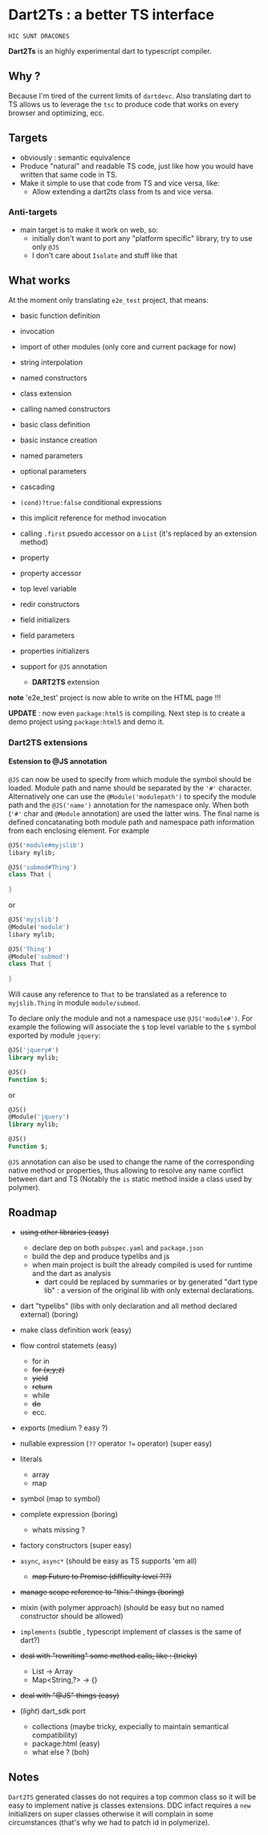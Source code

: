# Dart2Ts : a better TS interface

``HIC SUNT DRACONES``

**Dart2Ts** is an highly experimental dart to typescript compiler.

## Why ?

Because I'm tired of the current limits of `dartdevc`. Also translating dart to TS allows 
us to leverage the `tsc` to produce code that works on every browser and optimizing, ecc.

## Targets

 - obviously : semantic equivalence 
 - Produce "natural" and readable TS code, just like how you would have written that same code in TS.
 - Make it simple to use that code from TS and vice versa, like:
   - Allow extending a dart2ts class from ts and vice versa.
 
### Anti-targets
 
  - main target is to make it work on web, so:
    - initially don't want to port any "platform specific" library, try to use only `@JS`
    - I don't care about `Isolate` and stuff like that
 
## What works

At the moment only translating `e2e_test` project, that means:
 - basic function definition
 - invocation
 - import of other modules (only core and current package for now)
 - string interpolation
 - named constructors
 - class extension
 - calling named constructors
 - basic class definition 
 - basic instance creation
 - named parameters
 - optional parameters
 - cascading
 - `(cond)?true:false` conditional expressions
 - this implicit reference for method invocation
 - calling `.first` psuedo accessor on a `List` (it's replaced by an extension method)
 - property
 - property accessor
 - top level variable
 - redir constructors
 - field initializers 
 - field parameters
 - properties initializers
  
 - support for `@JS` annotation
   - **DART2TS** extension
   
**note** 'e2e_test' project is now able to write on the HTML page !!!

**UPDATE** : now even `package:html5` is compiling. Next step is to create a demo project using `package:html5` and demo it.
   
### Dart2TS extensions

#### Estension to @JS annotation

`@JS` can now be used to specify from which module the symbol should be loaded. Module path and name should be separated by the `'#'` character.
Alternatively one can use the `@Module('modulepath')` to specify the module path and the `@JS('name')` annotation for the namespace only.
When both (`'#'` char and `@Module` annotation) are used the latter wins.
The final name is defined concatanating both module path and namespace path information from each enclosing element. For example

```dart
@JS('module#myjslib')
libary mylib;

@JS('submod#Thing')
class That {
  
}

```

or

```dart
@JS('myjslib')
@Module('module')
libary mylib;

@JS('Thing')
@Module('submod')
class That {
  
}

```

Will cause any reference to `That` to be translated as a reference to `myjslib.Thing` in module `module/submod`. 

To declare only the module and not a namespace use `@JS('module#')`. For example the following will associate the `$` top level variable
to the `$` symbol exported by module `jquery`:

```dart
@JS('jquery#')
library mylib;

@JS()
Function $;

```

or 

```dart
@JS()
@Module('jquery')
library mylib;

@JS()
Function $;

```

`@JS` annotation can also be used to change the name of the corresponding native method or properties, thus allowing to resolve any name conflict between dart and TS
(Notably the `is` static method inside a class used by polymer).

## Roadmap

 - ~~using other libraries (easy)~~
   - declare dep on both `pubspec.yaml` and `package.json`
   - build the dep and produce typelibs and js 
   - when main project is built the already compiled is used for runtime and the dart as analysis
     - dart could be replaced by summaries or by generated "dart type lib" : a version of the original lib with only external declarations.
 - dart "typelibs" (libs with only declaration and all method declared external) (boring)
 - make class definition work (easy)
  
  
 - flow control statemets (easy)
   - for in
   - ~~for (x;y;z)~~
   - ~~yield~~
   - ~~return~~
   - while
   - ~~do~~
   - ecc.
 - exports (medium ? easy ?)
 - nullable expression (`??` operator `?=` operator) (super easy)
 - literals
   - array
   - map
 - symbol (map to symbol)
 - complete expression (boring)
    - whats missing ?
 - factory constructors (super easy)
 - `async`, `async*` (should be easy as TS supports 'em all)
   - ~~map Future to Promise (difficulty level ?!?)~~
 - ~~manage scope reference to "this." things (boring)~~
 - mixin (with polymer approach) (should be easy but no named constructor should be allowed)
 - `implements` (subtle , typescript implement of classes is the same of dart?)
 - ~~deal with "rewriting" some method calls, like : (tricky)~~ 
   - List -> Array
   - Map<String,?> -> {}
 - ~~deal with "@JS" things (easy)~~
 
 - (*light*) dart_sdk port
    - collections (maybe tricky, expecially to maintain semantical compatibility)
    - package:html (easy)
    - what else ? (boh)
 
 ## Notes
 
 `Dart2TS` generated classes do not requires a top common class so it will be easy
 to implement native js classes extensions. DDC infact requires a `new` initializers
 on super classes otherwise it will complain in some circumstances (that's why
 we had to patch id in polymerize).